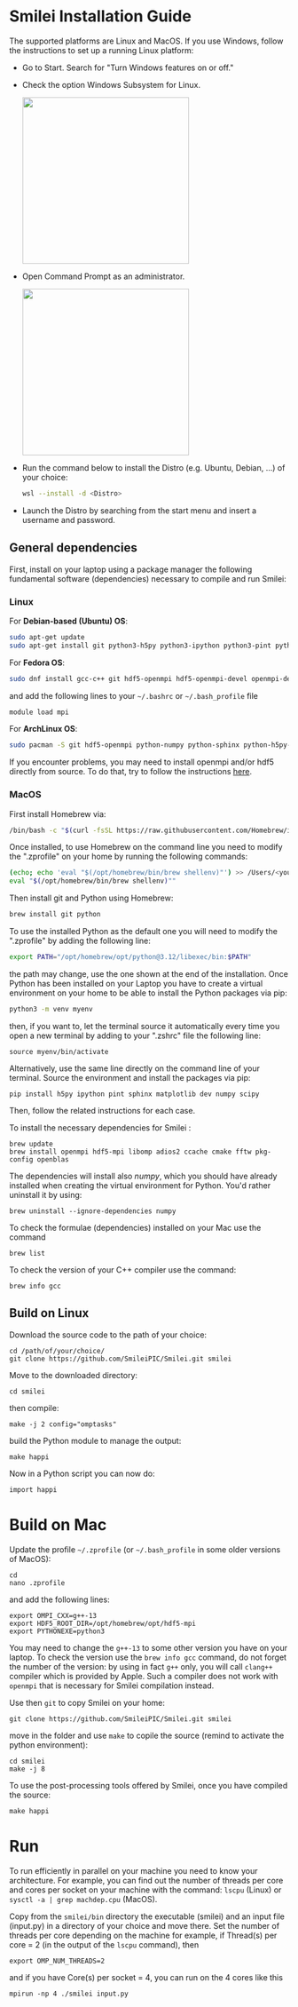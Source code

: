 # Smilei Installation Guide

The supported platforms are Linux and MacOS. If you use Windows, follow the instructions to set up a running Linux platform:

- Go to Start. Search for "Turn Windows features on or off."
- Check the option Windows Subsystem for Linux.

  <img src="https://github.com/CompuNanoLab/PlasmaPhysicsLab/assets/140382467/75fe59a8-35c6-47c9-9b3e-fef7ff2c0fad" width="300" />
- Open Command Prompt as an administrator.

  <img src="https://github.com/CompuNanoLab/PlasmaPhysicsLab/assets/140382467/96052034-10c0-417a-90dc-71180df4704d" width="300" />
  
- Run the command below to install the Distro (e.g. Ubuntu, Debian, ...) of your choice:
  ```bash
  wsl --install -d <Distro>
  ```
- Launch the Distro by searching from the start menu and insert a username and password.

## General dependencies
First, install on your laptop using a package manager the following fundamental software (dependencies) necessary to compile and run Smilei:

### Linux

For **Debian-based (Ubuntu) OS**:
```bash
sudo apt-get update
sudo apt-get install git python3-h5py python3-ipython python3-pint python3-sphinx python3-matplotlib python3-dev python3-numpy python3-scipy python3-pip build-essential gcc libhdf5-openmpi-dev 
```

For **Fedora OS**:
```bash
sudo dnf install gcc-c++ git hdf5-openmpi hdf5-openmpi-devel openmpi-devel python python-devel python3-h5py ipython python3-pint python3-sphinx python3-matplotlib 
```
and add the following lines to your ``~/.bashrc`` or ``~/.bash_profile`` file

```bash
module load mpi
```

 For **ArchLinux OS**:
```bash
sudo pacman -S git hdf5-openmpi python-numpy python-sphinx python-h5py-openmpi python-matplotlib python-pint make gcc 
```

If you encounter problems, you may need to install openmpi and/or hdf5 directly from source. To do that, try to follow the instructions [here](https://smileipic.github.io/Smilei/Use/install_linux.html#troubleshooting).
 
### MacOS

First install Homebrew via:
```bash
/bin/bash -c "$(curl -fsSL https://raw.githubusercontent.com/Homebrew/install/HEAD/install.sh)"
```
Once installed, to use Homebrew on the command line you need to modify the ".zprofile" on your home by running the following commands:
```bash
(echo; echo 'eval "$(/opt/homebrew/bin/brew shellenv)"') >> /Users/<your_account>/.zprofile
eval "$(/opt/homebrew/bin/brew shellenv)""
```
Then install git and Python using Homebrew:
```bash
brew install git python 
```
To use the installed Python as the default one you will need to modify the ".zprofile" by adding the following line:
```bash
export PATH="/opt/homebrew/opt/python@3.12/libexec/bin:$PATH"
```
the path may change, use the one shown at the end of the installation. Once Python has been installed on your Laptop you have to create a virtual environment on your home to be able to install the Python packages via pip:

``` Bash
python3 -m venv myenv
```
then, if you want to, let the terminal source it automatically every time you open a new terminal by adding to your ".zshrc" file the following line:

```
source myenv/bin/activate
```
Alternatively, use the same line directly on the command line of your terminal. Source the environment and install the packages via pip:
```
pip install h5py ipython pint sphinx matplotlib dev numpy scipy 
```
Then, follow the related instructions for each case.

To install the necessary dependencies for Smilei :
```
brew update
brew install openmpi hdf5-mpi libomp adios2 ccache cmake fftw pkg-config openblas
```
The dependencies will install also *numpy*, which you should have already installed when creating the virtual environment for Python. You'd rather uninstall it by using:
```
brew uninstall --ignore-dependencies numpy
```
To check the formulae (dependencies) installed on your Mac use the command
```
brew list
```
To check the version of your C++ compiler use the command:
```
brew info gcc
```
## Build on Linux

Download the source code to the path of your choice:
```
cd /path/of/your/choice/
git clone https://github.com/SmileiPIC/Smilei.git smilei
```

Move to the downloaded directory:
```
cd smilei
```

then compile:
```
make -j 2 config="omptasks"
``` 

build the Python module to manage the output: 
```
make happi
```

Now in a Python script you can now do:
```
import happi
```

# Build on Mac

Update the profile `~/.zprofile` (or `~/.bash_profile` in some older versions of MacOS):
```
cd
nano .zprofile
```
and add the following lines:
```
export OMPI_CXX=g++-13
export HDF5_ROOT_DIR=/opt/homebrew/opt/hdf5-mpi
export PYTHONEXE=python3
```
You may need to change the `g++-13` to some other version you have on your laptop. To check the version use the `brew info gcc` command, do not forget the number of the version: by using in fact `g++` only, you will call `clang++` compiler which is provided by Apple. Such a compiler does not work with `openmpi` that is necessary for Smilei compilation instead.

Use then `git` to copy Smilei on your home:
```
git clone https://github.com/SmileiPIC/Smilei.git smilei
```
move in the folder and use `make` to copile the source (remind to activate the python environment):
```
cd smilei
make -j 8
```
To use the post-processing tools offered by Smilei, once you have compiled the source:
```
make happi
```

# Run 
To run efficiently in parallel on your machine you need to know your architecture.
For example, you can find out the number of threads per core and cores per socket on your machine with the command: `lscpu` (Linux) or `sysctl -a | grep machdep.cpu` (MacOS).

Copy from the `smilei/bin` directory the executable (smilei) and an input file (input.py) in a directory of your choice and move there.
Set the number of threads per core depending on the machine 
for example, if Thread(s) per core = 2 (in the output of the `lscpu` command), then
```
export OMP_NUM_THREADS=2
```

and if you have Core(s) per socket = 4, you can run on the 4 cores like this 
```
mpirun -np 4 ./smilei input.py
```
